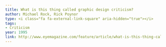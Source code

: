 ```yaml
---
title: What is this thing called graphic design criticism?
author: Michael Rock, Rick Poynor
type: <i class="fa fa-external-link-square" aria-hidden="true"></i>
tags:
- Criticism
year: 1995
link: http://www.eyemagazine.com/feature/article/what-is-this-thing-called-graphic-design-criticism
---
```

